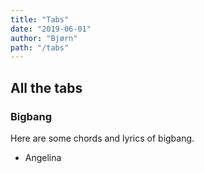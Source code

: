 ```yaml
---
title: "Tabs"
date: "2019-06-01"
author: "Bjørn"
path: "/tabs"
---
```


## All the tabs


### Bigbang

Here are some chords and lyrics of bigbang.

- Angelina

